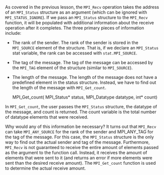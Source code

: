 As covered in the previous lesson, the `MPI_Recv` operation takes the address of an `MPI_Status` structure as an argument (which can be ignored with `MPI_STATUS_IGNORE`). If we pass an `MPI_Status` structure to the `MPI_Recv` function, it will be populated with additional information about the receive operation after it completes. The three primary pieces of information include:

+ The rank of the sender. The rank of the sender is stored in the `MPI_SOURCE` element of the structure. That is, if we declare an `MPI_Status` stat variable, the rank can be accessed with `stat.MPI_SOURCE`.
+ The tag of the message. The tag of the message can be accessed by the `MPI_TAG` element of the structure (similar to `MPI_SOURCE`).
+ The length of the message. The length of the message does not have a predefined element in the status structure. Instead, we have to find out the length of the message with `MPI_Get_count`.

    MPI_Get_count(
        MPI_Status* status,
        MPI_Datatype datatype,
        int* count)

In `MPI_Get_count`, the user passes the `MPI_Status` structure, the datatype of the message, and count is returned. The count variable is the total number of datatype elements that were received.

Why would any of this information be necessary? It turns out that `MPI_Recv` can take `MPI_ANY_SOURCE` for the rank of the sender and MPI_ANY_TAG for the tag of the message. For this case, the `MPI_Status` structure is the only way to find out the actual sender and tag of the message. Furthermore, `MPI_Recv` is not guaranteed to receive the entire amount of elements passed as the argument to the function call. Instead, it receives the amount of elements that were sent to it (and returns an error if more elements were sent than the desired receive amount). The `MPI_Get_count` function is used to determine the actual receive amount.
